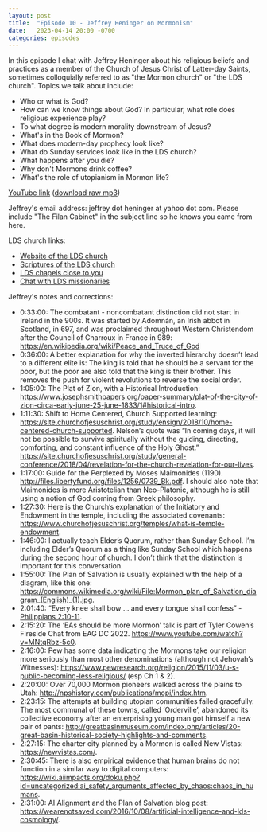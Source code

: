 ```yaml
---
layout: post
title:  "Episode 10 - Jeffrey Heninger on Mormonism"
date:   2023-04-14 20:00 -0700
categories: episodes
---
```


In this episode I chat with Jeffrey Heninger about his religious beliefs and practices as a member of the Church of Jesus Christ of Latter-day Saints, sometimes colloquially referred to as "the Mormon church" or "the LDS church". Topics we talk about include:
 - Who or what is God?
 - How can we know things about God? In particular, what role does religious experience play?
 - To what degree is modern morality downstream of Jesus?
 - What's in the Book of Mormon?
 - What does modern-day prophecy look like?
 - What do Sunday services look like in the LDS church?
 - What happens after you die?
 - Why don't Mormons drink coffee?
 - What's the role of utopianism in Mormon life?

[YouTube link](https://youtu.be/qBFlf4RHQy4) ([download raw mp3](https://www.dropbox.com/s/mpj2gnsn7guahao/Heninger_final.mp3?dl=0))

Jeffrey's email address: jeffrey dot heninger at yahoo dot com. Please include "The Filan Cabinet" in the subject line so he knows you came from here.

LDS church links:
 - [Website of the LDS church](https://www.churchofjesuschrist.org/)
 - [Scriptures of the LDS church](https://www.churchofjesuschrist.org/study/scriptures)
 - [LDS chapels close to you](https://maps.churchofjesuschrist.org/)
 - [Chat with LDS missionaries](https://chat.comeuntochrist.org/chat/)

Jeffrey's notes and corrections:
 - 0:33:00: The combatant - noncombatant distinction did not start in Ireland in the 900s. It was started by Adomnán, an Irish abbot in Scotland, in 697, and was proclaimed throughout Western Christendom after the Council of Charroux in France in 989: <https://en.wikipedia.org/wiki/Peace_and_Truce_of_God>
 - 0:36:00: A better explanation for why the inverted hierarchy doesn’t lead to a different elite is: The king is told that he should be a servant for the poor, but the poor are also told that the king is their brother. This removes the push for violent revolutions to reverse the social order.
 - 1:05:00: The Plat of Zion, with a Historical Introduction: <https://www.josephsmithpapers.org/paper-summary/plat-of-the-city-of-zion-circa-early-june-25-june-1833/1#historical-intro>.
 - 1:11:30: Shift to Home Centered, Church Supported learning: <https://site.churchofjesuschrist.org/study/ensign/2018/10/home-centered-church-supported>. Nelson’s quote was “In coming days, it will not be possible to survive spiritually without the guiding, directing, comforting, and constant influence of the Holy Ghost.” <https://site.churchofjesuschrist.org/study/general-conference/2018/04/revelation-for-the-church-revelation-for-our-lives>.
 - 1:17:00: Guide for the Perplexed by Moses Maimonides (1190). <http://files.libertyfund.org/files/1256/0739_Bk.pdf>. I should also note that Maimonides is more Aristotelian than Neo-Platonic, although he is still using a notion of God coming from Greek philosophy.
 - 1:27:30: Here is the Church’s explanation of the Initiatory and Endowment in the temple, including the associated covenants: <https://www.churchofjesuschrist.org/temples/what-is-temple-endowment>.
 - 1:46:00: I actually teach Elder’s Quorum, rather than Sunday School. I’m including Elder’s Quorum as a thing like Sunday School which happens during the second hour of church. I don’t think that the distinction is important for this conversation.
 - 1:55:00: The Plan of Salvation is usually explained with the help of a diagram, like this one: <https://commons.wikimedia.org/wiki/File:Mormon_plan_of_Salvation_diagram_(English)_(1).jpg>.
 - 2:01:40: “Every knee shall bow … and every tongue shall confess” - [Philippians 2:10-11](https://www.churchofjesuschrist.org/study/scriptures/nt/philip/2?lang=eng).
 - 2:15:20: The ‘EAs should be more Mormon’ talk is part of Tyler Cowen’s Fireside Chat from EAG DC 2022. <https://www.youtube.com/watch?v=MNtqRbz-5c0>.
 - 2:16:00: Pew has some data indicating the Mormons take our religion more seriously than most other denominations (although not Jehovah’s Witnesses): <https://www.pewresearch.org/religion/2015/11/03/u-s-public-becoming-less-religious/> (esp Ch 1 & 2).
 - 2:20:00: Over 70,000 Mormon pioneers walked across the plains to Utah: <http://npshistory.com/publications/mopi/index.htm>.
 - 2:23:15: The attempts at building utopian communities failed gracefully. The most communal of these towns, called ‘Orderville’, abandoned its collective economy after an enterprising young man got himself a new pair of pants: <http://greatbasinmuseum.com/index.php/articles/20-great-basin-historical-society-highlights-and-comments>.
 - 2:27:15: The charter city planned by a Mormon is called New Vistas: <https://newvistas.com/>.
 - 2:30:45: There is also empirical evidence that human brains do not function in a similar way to digital computers: <https://wiki.aiimpacts.org/doku.php?id=uncategorized:ai_safety_arguments_affected_by_chaos:chaos_in_humans>.
 - 2:31:00: AI Alignment and the Plan of Salvation blog post: <https://wearenotsaved.com/2016/10/08/artificial-intelligence-and-lds-cosmology/>.
